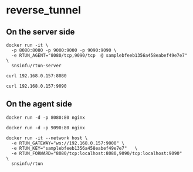 # reverse_tunnel
## On the server side
```
docker run -it \
  -p 8080:8080 -p 9000:9000 -p 9090:9090 \
  -e RTUN_AGENT="8080/tcp,9090/tcp  @ samplebfeeb1356a458eabef49e7e7" \
  snsinfu/rtun-server
```
```
curl 192.168.0.157:8080
```
```
curl 192.168.0.157:9090
```
## On the agent side 
```
docker run -d -p 8080:80 nginx
```
```
docker run -d -p 9090:80 nginx
```
```
docker run -it --network host \
  -e RTUN_GATEWAY="ws://192.168.0.157:9000" \
  -e RTUN_KEY="samplebfeeb1356a458eabef49e7e7"   \
  -e RTUN_FORWARD="8080/tcp:localhost:8080,9090/tcp:localhost:9090"   \
  snsinfu/rtun
```
